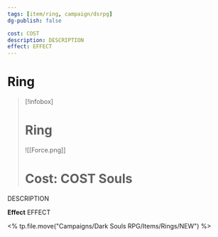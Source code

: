 ```yaml
---
tags: [item/ring, campaign/dsrpg]
dg-publish: false

cost: COST
description: DESCRIPTION
effect: EFFECT
---
```


# Ring

> [!infobox]
> # Ring
> ![[Force.png]]
> # Cost: COST Souls

DESCRIPTION

**Effect**
EFFECT

<% tp.file.move("Campaigns/Dark Souls RPG/Items/Rings/NEW") %>